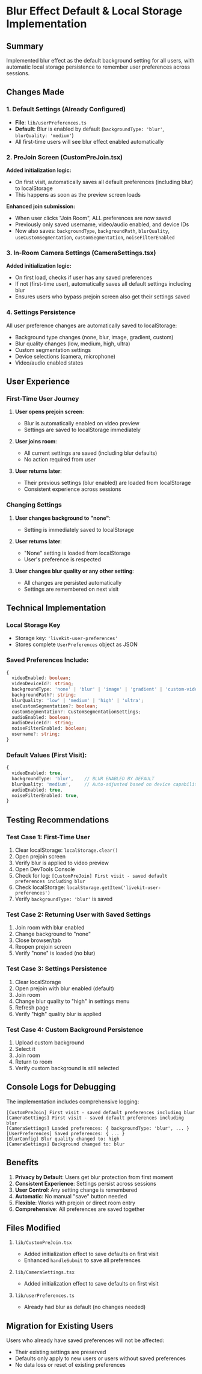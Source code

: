 # Blur Effect Default & Local Storage Implementation

## Summary
Implemented blur effect as the default background setting for all users, with automatic local storage persistence to remember user preferences across sessions.

## Changes Made

### 1. Default Settings (Already Configured)
- **File**: `lib/userPreferences.ts`
- **Default**: Blur is enabled by default (`backgroundType: 'blur'`, `blurQuality: 'medium'`)
- All first-time users will see blur effect enabled automatically

### 2. PreJoin Screen (CustomPreJoin.tsx)
**Added initialization logic:**
- On first visit, automatically saves all default preferences (including blur) to localStorage
- This happens as soon as the preview screen loads

**Enhanced join submission:**
- When user clicks "Join Room", ALL preferences are now saved
- Previously only saved username, video/audio enabled, and device IDs
- Now also saves: `backgroundType`, `backgroundPath`, `blurQuality`, `useCustomSegmentation`, `customSegmentation`, `noiseFilterEnabled`

### 3. In-Room Camera Settings (CameraSettings.tsx)
**Added initialization logic:**
- On first load, checks if user has any saved preferences
- If not (first-time user), automatically saves all default settings including blur
- Ensures users who bypass prejoin screen also get their settings saved

### 4. Settings Persistence
All user preference changes are automatically saved to localStorage:
- Background type changes (none, blur, image, gradient, custom)
- Blur quality changes (low, medium, high, ultra)
- Custom segmentation settings
- Device selections (camera, microphone)
- Video/audio enabled states

## User Experience

### First-Time User Journey
1. **User opens prejoin screen**: 
   - Blur is automatically enabled on video preview
   - Settings are saved to localStorage immediately
   
2. **User joins room**:
   - All current settings are saved (including blur defaults)
   - No action required from user

3. **User returns later**:
   - Their previous settings (blur enabled) are loaded from localStorage
   - Consistent experience across sessions

### Changing Settings
1. **User changes background to "none"**:
   - Setting is immediately saved to localStorage
   
2. **User returns later**:
   - "None" setting is loaded from localStorage
   - User's preference is respected

3. **User changes blur quality or any other setting**:
   - All changes are persisted automatically
   - Settings are remembered on next visit

## Technical Implementation

### Local Storage Key
- Storage key: `'livekit-user-preferences'`
- Stores complete `UserPreferences` object as JSON

### Saved Preferences Include:
```typescript
{
  videoEnabled: boolean;
  videoDeviceId?: string;
  backgroundType: 'none' | 'blur' | 'image' | 'gradient' | 'custom-video' | 'custom-image';
  backgroundPath?: string;
  blurQuality: 'low' | 'medium' | 'high' | 'ultra';
  useCustomSegmentation?: boolean;
  customSegmentation?: CustomSegmentationSettings;
  audioEnabled: boolean;
  audioDeviceId?: string;
  noiseFilterEnabled: boolean;
  username?: string;
}
```

### Default Values (First Visit):
```typescript
{
  videoEnabled: true,
  backgroundType: 'blur',    // BLUR ENABLED BY DEFAULT
  blurQuality: 'medium',     // Auto-adjusted based on device capabilities
  audioEnabled: true,
  noiseFilterEnabled: true,
}
```

## Testing Recommendations

### Test Case 1: First-Time User
1. Clear localStorage: `localStorage.clear()`
2. Open prejoin screen
3. Verify blur is applied to video preview
4. Open DevTools Console
5. Check for log: `[CustomPreJoin] First visit - saved default preferences including blur`
6. Check localStorage: `localStorage.getItem('livekit-user-preferences')`
7. Verify `backgroundType: 'blur'` is saved

### Test Case 2: Returning User with Saved Settings
1. Join room with blur enabled
2. Change background to "none"
3. Close browser/tab
4. Reopen prejoin screen
5. Verify "none" is loaded (no blur)

### Test Case 3: Settings Persistence
1. Clear localStorage
2. Open prejoin with blur enabled (default)
3. Join room
4. Change blur quality to "high" in settings menu
5. Refresh page
6. Verify "high" quality blur is applied

### Test Case 4: Custom Background Persistence
1. Upload custom background
2. Select it
3. Join room
4. Return to room
5. Verify custom background is still selected

## Console Logs for Debugging

The implementation includes comprehensive logging:

```
[CustomPreJoin] First visit - saved default preferences including blur
[CameraSettings] First visit - saved default preferences including blur
[CameraSettings] Loaded preferences: { backgroundType: 'blur', ... }
[UserPreferences] Saved preferences: { ... }
[BlurConfig] Blur quality changed to: high
[CameraSettings] Background changed to: blur
```

## Benefits

1. **Privacy by Default**: Users get blur protection from first moment
2. **Consistent Experience**: Settings persist across sessions
3. **User Control**: Any setting change is remembered
4. **Automatic**: No manual "save" button needed
5. **Flexible**: Works with prejoin or direct room entry
6. **Comprehensive**: All preferences are saved together

## Files Modified

1. `lib/CustomPreJoin.tsx`
   - Added initialization effect to save defaults on first visit
   - Enhanced `handleSubmit` to save all preferences

2. `lib/CameraSettings.tsx`
   - Added initialization effect to save defaults on first visit

3. `lib/userPreferences.ts`
   - Already had blur as default (no changes needed)

## Migration for Existing Users

Users who already have saved preferences will not be affected:
- Their existing settings are preserved
- Defaults only apply to new users or users without saved preferences
- No data loss or reset of existing preferences


